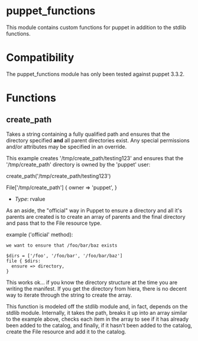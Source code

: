 puppet_functions
================

This module contains custom functions for puppet in addition to the stdlib functions.

# Compatibility #

The puppet_functions module has only been tested against puppet 3.3.2.

# Functions #

create_path
---
Takes a string containing a fully qualified path and ensures that the
directory specified **and** all parent directories exist.  Any special
permissions and/or attributes may be specified in an override.

This example creates '/tmp/create_path/testing123' and ensures that the
'/tmp/create_path' directory is owned by the 'puppet' user:

  create_path('/tmp/create_path/testing123')

  File['/tmp/create_path'] {
    owner => 'puppet',
  }

- *Type*: rvalue

As an aside, the "official" way in Puppet to ensure a directory and all it's 
parents are created is to create an array of parents and the final directory 
and pass that to the File resource type.
            
  example ('official' method):
                    
    we want to ensure that /foo/bar/baz exists

    $dirs = ['/foo', '/foo/bar', '/foo/bar/baz']
    file { $dirs:
      ensure => directory,
    }

This works ok... if you know the directory structure at the time you are 
writing the manifest.  If you get the directory from hiera, there is no
decent way to iterate through the string to create the array.

This function is modeled off the stdlib module and, in fact, depends on the 
stdlib module.  Internally, it takes the path, breaks it up into an array 
similar to the example above, checks each item in the array to see if it has 
already been added to the catalog, and finally, if it hasn't been added to the 
catalog, create the File resource and add it to the catalog.



